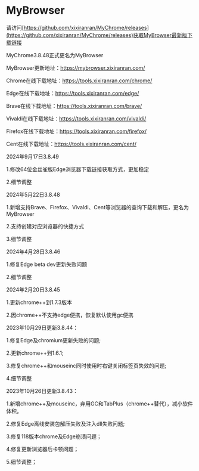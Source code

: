 # MyBrowser
请访问[https://github.com/xixiranran/MyChrome/releases](https://github.com/xixiranran/MyChrome/releases)获取MyBrowser最新版下载链接

MyChrome3.8.48正式更名为MyBrowser

MyBrowser更新地址：https://mybrowser.xixiranran.com/

Chrome在线下载地址：https://tools.xixiranran.com/chrome/

Edge在线下载地址：https://tools.xixiranran.com/edge/

Brave在线下载地址：https://tools.xixiranran.com/brave/

Vivaldi在线下载地址：https://tools.xixiranran.com/vivaldi/

Firefox在线下载地址：https://tools.xixiranran.com/firefox/

Cent在线下载地址：https://tools.xixiranran.com/cent/

2024年9月17日3.8.49

1.修改64位金丝雀版Edge浏览器下载链接获取方式，更加稳定

2.细节调整

2024年5月22日3.8.48

1.新增支持Brave、Firefox、Vivaldi、Cent等浏览器的查询下载和解压，更名为MyBrowser

2.支持创建对应浏览器的快捷方式

3.细节调整

2024年4月28日3.8.46

1.修复Edge beta dev更新失败问题

2.细节调整

2024年2月20日3.8.45

1.更新chrome++到1.7.3版本

2.因chrome++不支持edge便携，恢复默认使用gc便携

2023年10月29日更新3.8.44：

1.修复Edge及chromium更新失败的问题;

2.更新chrome++到1.6.1;

3.修复chrome++和mouseinc同时使用时右键关闭标签页失效的问题;

4.细节调整

2023年10月26日更新3.8.43：

1.新增chrome++及mouseinc，弃用GC和TabPlus（chrome++替代），减小软件体积。

2.修复Edge离线安装包解压失败及注入dll失败问题;

3.修复118版本chrome及Edge崩溃问题；

4.修复更新浏览器后卡顿问题；

5.细节调整；

